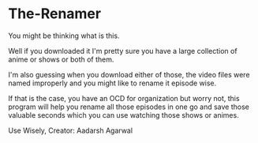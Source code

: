 # The-Renamer
You might be thinking what is this. 

Well if you downloaded it I'm pretty sure you have a large collection 
of anime or shows or both of them.

I'm also guessing when you download either of those, the video files 
were named improperly and you might like to rename it episode wise.

If that is the case, you have an OCD for organization but worry not,
this program will help you rename all those episodes in one go and
save those valuable seconds which you can use watching those shows
or animes.

Use Wisely,
Creator: Aadarsh Agarwal

